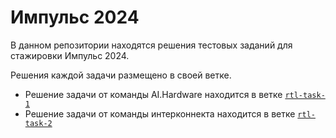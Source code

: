 # Импульс 2024

В данном репозитории находятся решения тестовых заданий для стажировки Импульс 2024.

Решения каждой задачи размещено в своей ветке.

- Решение задачи от команды AI.Hardware находится в ветке [`rtl-task-1`](https://github.com/WoWaster/impulse-2024-tasks/tree/rtl-task-1)
- Решение задачи от команды интерконнекта находится в ветке [`rtl-task-2`](https://github.com/WoWaster/impulse-2024-tasks/tree/rtl-task-2)

